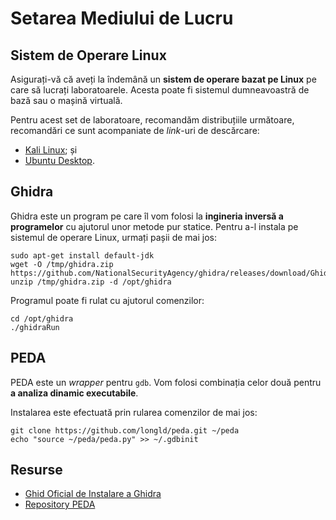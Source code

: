 # Setarea Mediului de Lucru

## Sistem de Operare Linux

Asigurați-vă că aveți la îndemână un **sistem de operare bazat pe Linux** pe care să lucrați laboratoarele. Acesta poate fi sistemul dumneavoastră de bază sau o mașină virtuală.

Pentru acest set de laboratoare, recomandăm distribuțiile următoare, recomandări ce sunt acompaniate de *link*-uri de descărcare:
- [Kali Linux](https://www.kali.org/get-kali); și
- [Ubuntu Desktop](https://ubuntu.com/download/desktop).

## Ghidra

Ghidra este un program pe care îl vom folosi la **ingineria inversă a programelor** cu ajutorul unor metode pur statice. Pentru a-l instala pe sistemul de operare Linux, urmați pașii de mai jos:

```
sudo apt-get install default-jdk
wget -O /tmp/ghidra.zip https://github.com/NationalSecurityAgency/ghidra/releases/download/Ghidra_10.0.4_build/ghidra_10.0.4_PUBLIC_20210928.zip
unzip /tmp/ghidra.zip -d /opt/ghidra
```

Programul poate fi rulat cu ajutorul comenzilor:

```
cd /opt/ghidra
./ghidraRun
```

## PEDA

PEDA este un *wrapper* pentru `gdb`. Vom folosi combinația celor două pentru **a analiza dinamic executabile**.

Instalarea este efectuată prin rularea comenzilor de mai jos:

```
git clone https://github.com/longld/peda.git ~/peda
echo "source ~/peda/peda.py" >> ~/.gdbinit
```

## Resurse

- [Ghid Oficial de Instalare a Ghidra](https://ghidra-sre.org/InstallationGuide.html)
- [Repository PEDA](https://github.com/longld/peda)